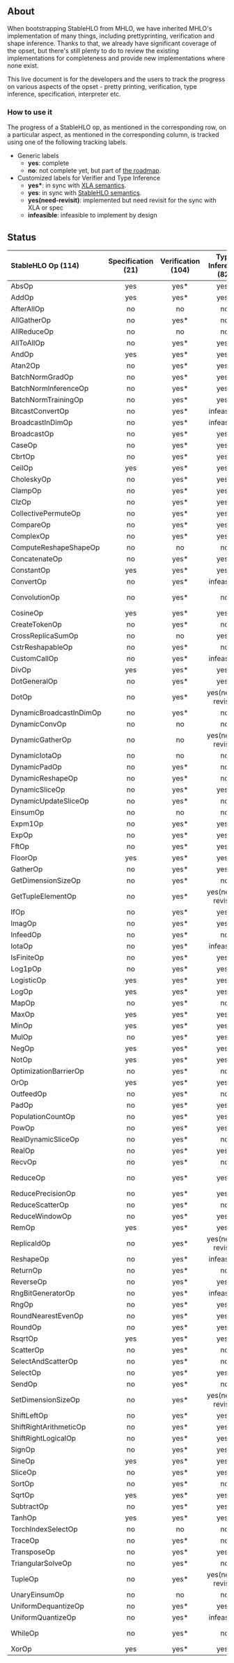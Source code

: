 ## About

When bootstrapping StableHLO from MHLO, we have inherited MHLO's implementation
of many things, including prettyprinting, verification and shape inference.
Thanks to that, we already have significant coverage of the opset, but there's
still plenty to do to review the existing implementations for completeness and
provide new implementations where none exist.

This live document is for the developers and the users to track the progress on
various aspects of the opset - pretty printing, verification, type inference,
specification, interpreter etc.

### How to use it

The progress of a StableHLO op, as mentioned in the corresponding row, on a
particular aspect, as mentioned in the corresponding column, is tracked using
one of the following tracking labels.

 - Generic labels
    - **yes**: complete
    - **no**: not complete yet, but part of [the roadmap](https://github.com/openxla/stablehlo#roadmap).
 - Customized labels for Verifier and Type Inference
    - **yes\***: in sync with  [XLA semantics](https://www.tensorflow.org/xla/operation_semantics).
    - **yes**: in sync with [StableHLO semantics](https://github.com/openxla/stablehlo/blob/main/docs/spec_draft.md).
    - **yes(need-revisit)**: implemented but need revisit for the sync with XLA or spec
    - **infeasible**: infeasible to implement by design

## Status

| StableHLO Op (114) | Specification (21) | Verification (104) | Type Inference (82) | Prettyprinting (76) | Interpreter (6) |
|:--|:--:|:--:|:--:|:--:|:--:|
| AbsOp |yes|yes*|yes*|yes|no|
| AddOp |yes|yes*|yes*|yes| yes|
| AfterAllOp |no|no|no|yes|no |
| AllGatherOp |no|yes*|no|no|no|
| AllReduceOp |no|no|no|no|no|
| AllToAllOp |no|yes*|yes*|no|no|
| AndOp |yes|yes*|yes*|yes| no|
| Atan2Op |no|yes*|yes*|yes|no|
| BatchNormGradOp |no|yes*|yes*|no|no|
| BatchNormInferenceOp |no|yes*|yes*|no|no|
| BatchNormTrainingOp |no|yes*|yes*|no|no|
| BitcastConvertOp |no|yes*|infeasible|yes|no|
| BroadcastInDimOp |no|yes*|infeasible|no|no|
| BroadcastOp |no|yes*|yes*|no|no|
| CaseOp |no|yes*|yes*|no|no|
| CbrtOp |no|yes*|yes*|yes|no|
| CeilOp |yes|yes*|yes*|yes|yes|
| CholeskyOp |no|yes*|yes*|yes|no|
| ClampOp |no|yes*|yes*|yes|no|
| ClzOp |no|yes*|yes*|yes|no|
| CollectivePermuteOp |no|yes*|yes*|no|no|
| CompareOp |no|yes*|yes*|yes|no|
| ComplexOp |no|yes*|yes*|yes|no|
| ComputeReshapeShapeOp |no|no|no|yes|no|
| ConcatenateOp |no|yes*|yes*|yes|no|
| ConstantOp |yes|yes*|yes*|yes|yes|
| ConvertOp |no|yes*|infeasible|yes|no|
| ConvolutionOp |no|yes*|no|yes(need-revisit)|no|
| CosineOp |yes|yes*|yes*|yes|yes|
| CreateTokenOp |no|yes*|no|yes|no|
| CrossReplicaSumOp |no|no|yes*|no|no|
| CstrReshapableOp |no|yes*|no|yes|no|
| CustomCallOp |no|yes*|infeasible|yes|no|
| DivOp |yes|yes*|yes*|yes|no|
| DotGeneralOp |no|yes*|yes*|no|no|
| DotOp |no|yes*|yes(need-revisit)|yes|no|
| DynamicBroadcastInDimOp |no|yes*|no|no|no|
| DynamicConvOp |no|no|no|no|no|
| DynamicGatherOp |no|no|yes(need-revisit)|no|no|
| DynamicIotaOp |no|no|no|yes|no|
| DynamicPadOp |no|yes*|no|yes|no|
| DynamicReshapeOp |no|yes*|no|yes|no|
| DynamicSliceOp |no|yes*|yes*|no|no|
| DynamicUpdateSliceOp |no|yes*|no|yes|no|
| EinsumOp |no|no|no|no|no|
| Expm1Op |no|yes*|yes*|yes|no|
| ExpOp |no|yes*|yes*|yes|no|
| FftOp |no|yes*|yes*|no|no|
| FloorOp |yes|yes*|yes*|yes|yes|
| GatherOp |no|yes*|yes*|no|no|
| GetDimensionSizeOp |no|yes*|no|yes|no|
| GetTupleElementOp |no|yes*|yes(need-revisit)|yes|no|
| IfOp |no|yes*|yes*|no|no|
| ImagOp |no|yes*|yes*|yes|no|
| InfeedOp |no|yes*|no|no|no|
| IotaOp |no|yes*|infeasible|yes|no|
| IsFiniteOp |no|yes*|yes*|yes|no|
| Log1pOp |no|yes*|yes*|yes|no|
| LogisticOp |yes|yes*|yes*|yes|no|
| LogOp |yes|yes*|yes*|yes|no|
| MapOp |no|yes*|no|no|no|
| MaxOp |yes|yes*|yes*|yes|no|
| MinOp |yes|yes*|yes*|yes|no|
| MulOp |no|yes*|yes*|yes|no|
| NegOp |yes|yes*|yes*|yes|no|
| NotOp |yes|yes*|yes*|yes|no|
| OptimizationBarrierOp |no|yes*|no|yes|no|
| OrOp |yes|yes*|yes*|yes|no|
| OutfeedOp |no|yes*|no|no|no|
| PadOp |no|yes*|yes*|no|no|
| PopulationCountOp |no|yes*|yes*|yes|no|
| PowOp |no|yes*|yes*|yes|no|
| RealDynamicSliceOp |no|yes*|no|yes|no|
| RealOp |no|yes*|yes*|yes|no|
| RecvOp |no|yes*|no|no|no|
| ReduceOp |no|yes*|yes*|yes(need-revisit)|no|
| ReducePrecisionOp |no|yes*|yes*|yes|no|
| ReduceScatterOp |no|yes*|no|no|no|
| ReduceWindowOp |no|yes*|yes*|no|no|
| RemOp |yes|yes*|yes*|yes|no|
| ReplicaIdOp |no|yes*|yes(need-revisit)|yes|no|
| ReshapeOp |no|yes*|infeasible|yes|no|
| ReturnOp |no|yes*|no|yes|no|
| ReverseOp |no|yes*|yes*|no|no|
| RngBitGeneratorOp |no|yes*|infeasible|yes|no|
| RngOp |no|yes*|yes*|yes|no|
| RoundNearestEvenOp |no|yes*|yes*|yes|no|
| RoundOp |no|yes*|yes*|yes|no|
| RsqrtOp |yes|yes*|yes*|yes|no|
| ScatterOp |no|yes*|no|no|no|
| SelectAndScatterOp |no|yes*|no|no|no|
| SelectOp |no|yes*|yes*|yes|no|
| SendOp |no|yes*|no|no|no|
| SetDimensionSizeOp |no|yes*|yes(need-revisit)|yes|no|
| ShiftLeftOp |no|yes*|yes*|yes|no|
| ShiftRightArithmeticOp |no|yes*|yes*|yes|no|
| ShiftRightLogicalOp |no|yes*|yes*|yes|no|
| SignOp |no|yes*|yes*|yes|no|
| SineOp |yes|yes*|yes*|yes|no|
| SliceOp |no|yes*|yes*|no|no|
| SortOp |no|yes*|no|no|no|
| SqrtOp |yes|yes*|yes*|yes|no|
| SubtractOp |no|yes*|yes*|yes|no|
| TanhOp |yes|yes*|yes*|yes|yes|
| TorchIndexSelectOp |no|no|no|no|no|
| TraceOp |no|yes*|no|yes|no|
| TransposeOp |no|yes*|yes*|no|no|
| TriangularSolveOp |no|yes*|no|no|no|
| TupleOp |no|yes*|yes(need-revisit)|yes|no|
| UnaryEinsumOp |no|no|no|no|no|
| UniformDequantizeOp |no|yes*|yes*|yes|no|
| UniformQuantizeOp |no|yes*|infeasible|yes|no|
| WhileOp |no|yes*|no|yes(need-revisit)|no|
| XorOp |yes|yes*|yes*|yes|no|
